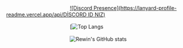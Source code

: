 ㅤㅤㅤㅤㅤㅤㅤㅤㅤㅤㅤㅤ ㅤ[![Discord Presence](https://lanyard-profile-readme.vercel.app/api/DİSCORD ID NIZ)](https://discord.com/users/852706210732834836)
 
ㅤㅤㅤㅤㅤㅤㅤㅤㅤㅤㅤㅤ ㅤ[![Top Langs](https://github-readme-stats.vercel.app/api/top-langs/?username=pitsza&layout=compact&theme=dark)

ㅤㅤㅤㅤㅤㅤㅤㅤㅤㅤㅤㅤㅤ ![Rewin's GitHub stats](https://github-readme-stats.vercel.app/api?username=pitsza&show_icons=true&theme=dark)
